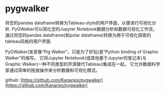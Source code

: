 # pygwalker

将您的pandas dataframe转换为Tableau-style的用户界面，以便进行可视化分析.
PyGWalker可以简化您的Jupyter Notebook数据分析和数据可视化工作流，
通过将您的pandas dataframe(和polar dataframe)转换为用于可视化探索的tableau风格的用户界面.

PyGWalker(发音像“Pig Walker”，只是为了好玩)是“Python binding of Graphic Walker”的缩写。
它将Jupyter Notebook(或其他基于Jupyter的笔记本)与Graphic Walker(一种不同类型的开源替代Tableau)集成在一起。
它允许数据科学家通过简单的拖放操作来分析数据和可视化模式。

github: [https://github.com/Kanaries/pygwalker](https://github.com/Kanaries/pygwalker)